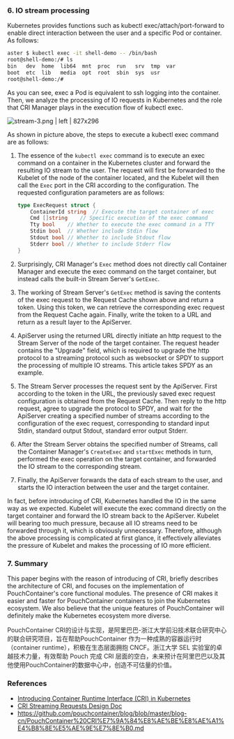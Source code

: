 ### 6. IO stream processing

Kubernetes provides functions such as kubectl exec/attach/port-forward to enable direct interaction between the user and a specific Pod or container. As follows:

```sh
aster $ kubectl exec -it shell-demo -- /bin/bash
root@shell-demo:/# ls
bin   dev  home  lib64  mnt  proc  run   srv  tmp  var
boot  etc  lib   media  opt  root  sbin  sys  usr
root@shell-demo:/#
```

As you can see, exec a Pod is equivalent to ssh logging into the container. Then, we analyze the processing of IO requests in Kubernetes and the role that CRI Manager plays in the execution flow of kubectl exec.


![stream-3.png | left | 827x296](https://cdn.yuque.com/lark/0/2018/png/103564/1527478375654-1c891ac5-7dd0-4432-9f72-56c4feb35ac6.png "")


As shown in picture above, the steps to execute a kubectl exec command are as follows:

1. The essence of the `kubectl exec` command is to execute an exec command on a container in the Kubernetes cluster and forward the resulting IO stream to the user. The request will first be forwarded to the Kubelet of the node of the container located, and the Kubelet will then call the `Exec` port in the CRI according to the configuration. The requested configuration parameters are as follows:
    
    ```go
    type ExecRequest struct {
    	ContainerId string	// Execute the target container of exec
    	Cmd []string	// Specific execution of the exec command
    	Tty bool	// Whether to execute the exec command in a TTY
    	Stdin bool	// Whether include Stdin flow
    	Stdout bool	// Whether to include Stdout flow
    	Stderr bool	// Whether to include Stderr flow 
    }
    ```
2. Surprisingly, CRI Manager's `Exec` method does not directly call Container Manager and execute the exec command on the target container, but instead calls the built-in Stream Server's `GetExec`.
3. The working of Stream Server's `GetExec` method is saving the contents of the exec request to the Request Cache shown above and return a token. Using this token, we can retrieve the corresponding exec request from the Request Cache again. Finally, write the token to a URL and return as a result layer to the ApiServer.
4. ApiServer using the returned URL directly initiate an http request to the Stream Server of the node of the target container. The request header contains the "Upgrade" field, which is required to upgrade the http protocol to a streaming protocol such as websocket or SPDY to support the processing of multiple IO streams. This article takes SPDY as an example.
5. The Stream Server processes the request sent by the ApiServer. First according to the token in the URL, the previously saved exec request configuration is obtained from the Request Cache. Then reply to the http request, agree to upgrade the protocol to SPDY, and wait for the ApiServer creating a specified number of streams according to the configuration of the exec request, corresponding to standard input Stdin, standard output Stdout, standard error output Stderr.
6. After the Stream Server obtains the specified number of Streams, call the Container Manager's `CreateExec` and `startExec` methods in turn, performed the exec operation on the target container, and forwarded the IO stream to the corresponding stream.
7. Finally, the ApiServer forwards the data of each stream to the user, and starts the IO interaction between the user and the target container.

In fact, before introducing of CRI, Kubernetes handled the IO in the same way as we expected. Kubelet will execute the exec command directly on the target container and forward the IO stream back to the ApiServer. Kubelet will bearing too much pressure, because all IO streams need to be forwarded through it, which is obviously unnecessary. Therefore, although the above processing is complicated at first glance, it effectively alleviates the pressure of Kubelet and makes the processing of IO more efficient.

### 7. Summary

This paper begins with the reason of introducing of CRI, briefly describes the architecture of CRI, and focuses on the implementation of PouchContainer's core functional modules. The presence of CRI makes it easier and faster for PouchContainer containers to join the Kubernetes ecosystem. We also believe that the unique features of PouchContainer will definitely make the Kubernetes ecosystem more diverse.

<span data-type="color" style="color:rgb(38, 38, 38)"><span data-type="background" style="background-color:rgb(255, 255, 255)">PouchContainer CRI的设计与实现，是阿里巴巴-浙江大学前沿技术联合研究中心的联合研究项目，旨在帮助PouchContainer 作为一种成熟的容器运行时（container runtime），积极在生态层面拥抱 CNCF。浙江大学 SEL 实验室的卓越技术力量，有效帮助 Pouch 完成 CRI 层面的空白，未来预计在阿里巴巴以及其他使用PouchContainer的数据中心中，创造不可估量的价值。</span></span>

### References

* [Introducing Container Runtime Interface (CRI) in Kubernetes](https://kubernetes.io/blog/2016/12/container-runtime-interface-cri-in-kubernetes/)
* [CRI Streaming Requests Design Doc](https://docs.google.com/document/d/1OE_QoInPlVCK9rMAx9aybRmgFiVjHpJCHI9LrfdNM_s/edit#)
* https://github.com/pouchcontainer/blog/blob/master/blog-cn/PouchContainer%20CRI%E7%9A%84%E8%AE%BE%E8%AE%A1%E4%B8%8E%E5%AE%9E%E7%8E%B0.md
